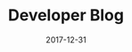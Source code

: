 ---
title: Developer Blog
headline: Technical Blog
textline: Welcome to the Technical blog!
weight: 4
outputs:
- HTML
- RSS
- OpenSearch
publishdate: 2017-12-31
expirydate: 2030-01-01
date: 2017-12-31
description: 'Technical Blog'
author: []
categories: []
tags: []
cta:
  headline: ''
  textline: ''
  calls_to_action: []
private: false
aliases: []
---